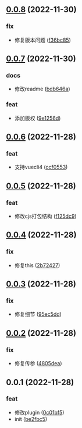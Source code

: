 ## [0.0.8](https://github.com/galaxy-s10/billd-html-webpack-plugin/compare/v0.0.7...v0.0.8) (2022-11-30)


### fix

* 修复版本问题 ([f36bc85](https://github.com/galaxy-s10/billd-html-webpack-plugin/commit/f36bc854f251b7c6e9ef8b7c85b9b2a171ad6719))



## [0.0.7](https://github.com/galaxy-s10/billd-html-webpack-plugin/compare/v0.0.6...v0.0.7) (2022-11-30)


### docs

* 修改readme ([bdb646a](https://github.com/galaxy-s10/billd-html-webpack-plugin/commit/bdb646a56083ce3be0309a4d3a357c201c627a88))

### feat

* 添加版权 ([9e1256d](https://github.com/galaxy-s10/billd-html-webpack-plugin/commit/9e1256dc7efd19a0a462347c023538aebf86df43))



## [0.0.6](https://github.com/galaxy-s10/billd-html-webpack-plugin/compare/v0.0.5...v0.0.6) (2022-11-28)


### feat

* 支持vuecli4 ([ccf0553](https://github.com/galaxy-s10/billd-html-webpack-plugin/commit/ccf0553466082d2fc310d6354836ba19b9acc1a8))



## [0.0.5](https://github.com/galaxy-s10/billd-html-webpack-plugin/compare/v0.0.4...v0.0.5) (2022-11-28)


### feat

* 修改cjs打包结构 ([f125dc9](https://github.com/galaxy-s10/billd-html-webpack-plugin/commit/f125dc939b15ebb791bea43d3882d4099fdfd5db))



## [0.0.4](https://github.com/galaxy-s10/billd-html-webpack-plugin/compare/v0.0.3...v0.0.4) (2022-11-28)


### fix

* 修复this ([2b72427](https://github.com/galaxy-s10/billd-html-webpack-plugin/commit/2b724275067dc06715fbf7b7b4046307f626c4d7))



## [0.0.3](https://github.com/galaxy-s10/billd-html-webpack-plugin/compare/v0.0.2...v0.0.3) (2022-11-28)


### fix

* 修复细节 ([95ec5dd](https://github.com/galaxy-s10/billd-html-webpack-plugin/commit/95ec5ddfef1bfdd629cb3d4d8a2e37f2985f71b9))



## [0.0.2](https://github.com/galaxy-s10/billd-html-webpack-plugin/compare/v0.0.1...v0.0.2) (2022-11-28)


### fix

* 修复传参 ([4805dea](https://github.com/galaxy-s10/billd-html-webpack-plugin/commit/4805dea7ca4e6b208aa86271580148fcec4dd0a5))



## 0.0.1 (2022-11-28)


### feat

* 修改plugin ([0c01bf5](https://github.com/galaxy-s10/billd-html-webpack-plugin/commit/0c01bf5111bda351ef8c6f9022006802bc705a00))
* init ([be2fbc5](https://github.com/galaxy-s10/billd-html-webpack-plugin/commit/be2fbc5678447d4e31f43f81b068506ce678431f))



